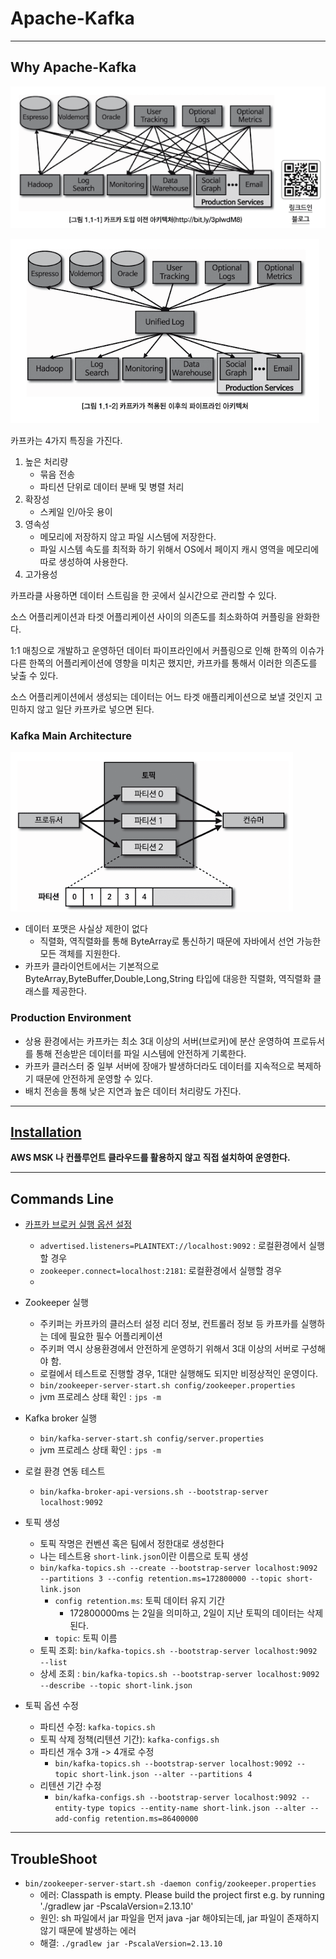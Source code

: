 # Apache-Kafka
---

## Why Apache-Kafka

![before-kafka](./images/before-kafka.png)

![after-kafka](./images/after-kafka.png)

카프카는 4가지 특징을 가진다.

1. 높은 처리량
   - 묶음 전송
   - 파티션 단위로 데이터 분배 및 병렬 처리
2. 확장성
   - 스케일 인/아웃 용이
3. 영속성
   -   메모리에 저장하지 않고 파일 시스템에 저장한다.
   -   파일 시스템 속도를 최적화 하기 위해서 OS에서 페이지 캐시 영역을 메모리에 따로 생성하여 사용한다.
4. 고가용성
   

카프라클 사용하면 데이터 스트림을 한 곳에서 실시간으로 관리할 수 있다.

소스 어플리케이션과 타겟 어플리케이션 사이의 의존도를 최소화하여 커플링을 완화한다.

1:1 매칭으로 개발하고 운영하던 데이터 파이프라인에서 커플링으로 인해 한쪽의 이슈가 다른 한쪽의 어플리케이션에 영향을 미치곤 했지만, 카프카를 통해서 이러한 의존도를 낮출 수 있다.

소스 어플리케이션에서 생성되는 데이터는 어느 타겟 애플리케이션으로 보낼 것인지 고민하지 않고 일단 카프카로 넣으면 된다.


### Kafka Main Architecture

![topic-architecture](./images/kafka-topic.png)

- 데이터 포맷은 사실상 제한이 없다
  - 직렬화, 역직렬화를 통해 ByteArray로 통신하기 때문에 자바에서 선언 가능한 모든 객체를 지원한다.
- 카프카 클라이언트에서는 기본적으로 ByteArray,ByteBuffer,Double,Long,String 타입에 대응한 직렬화, 역직렬화 클래스를 제공한다.

### Production Environment

- 상용 환경에서는 카프카는 최소 3대 이상의 서버(브로커)에 분산 운영하여 프로듀서를 통해 전송받은 데이터를 파일 시스템에 안전하게 기록한다.
- 카프카 클러스터 중 일부 서버에 장애가 발생하더라도 데이터를 지속적으로 복제하기 때문에 안전하게 운영할 수 있다.
- 배치 전송을 통해 낮은 지연과 높은 데이터 처리량도 가진다.

---

##  [Installation](https://kafka.apache.org/downloads)

**AWS MSK 나 컨플루언트 클라우드를 활용하지 않고 직접 설치하여 운영한다.**


---

##  Commands Line

- [카프카 브로커 실행 옵션 설정](./kafka-3.4.0-src/config/server.properties)
    - `advertised.listeners=PLAINTEXT://localhost:9092` : 로컬환경에서 실행할 경우
    -  `zookeeper.connect=localhost:2181`: 로컬환경에서 실행할 경우
    -  

- Zookeeper 실행
  -   주키퍼는 카프카의 클러스터 설정 리더 정보, 컨트롤러 정보 등 카프카를 실행하는 데에 필요한 필수 어플리케이션
  -   주키퍼 역시 상용환경에서 안전하게 운영하기 위해서 3대 이상의 서버로 구성해야 함.
  -   로컬에서 테스트로 진행할 경우, 1대만 실행해도 되지만 비정상적인 운영이다.
  -   `bin/zookeeper-server-start.sh config/zookeeper.properties`
  -   jvm 프로레스 상태 확인 : `jps -m`


- Kafka broker 실행
  - `bin/kafka-server-start.sh config/server.properties`
  -   jvm 프로레스 상태 확인 : `jps -m`


- 로컬 환경 연동 테스트
  - `bin/kafka-broker-api-versions.sh --bootstrap-server localhost:9092`

- 토픽 생성
  - 토픽 작명은 컨벤션 혹은 팀에서 정한대로 생성한다
  - 나는 테스트용 `short-link.json`이란 이름으로 토픽 생성
  - `bin/kafka-topics.sh --create --bootstrap-server localhost:9092 --partitions 3 --config retention.ms=172800000 --topic short-link.json`
    - `config retention.ms`: 토픽 데이터 유지 기간
      - 172800000ms 는 2일을 의미하고, 2일이 지난 토픽의 데이터는 삭제된다.
    - `topic`: 토픽 이름
  - 토픽 조회: `bin/kafka-topics.sh --bootstrap-server localhost:9092 --list`
  - 상세 조회 : `bin/kafka-topics.sh --bootstrap-server localhost:9092 --describe --topic short-link.json`

- 토픽 옵션 수정
  - 파티션 수정: `kafka-topics.sh`
  - 토픽 삭제 정책(리텐션 기간): `kafka-configs.sh`
  - 파티션 개수 3개 -> 4개로 수정
    - `bin/kafka-topics.sh --bootstrap-server localhost:9092 --topic short-link.json --alter --partitions 4`
  - 리텐션 기간 수정
    - `bin/kafka-configs.sh --bootstrap-server localhost:9092 --entity-type topics --entity-name short-link.json --alter --add-config retention.ms=86400000`

---

## TroubleShoot

-  `bin/zookeeper-server-start.sh -daemon config/zookeeper.properties`
   - 에러: Classpath is empty. Please build the project first e.g. by running './gradlew jar -PscalaVersion=2.13.10'
   - 원인: sh 파일에서 jar 파일을 먼저 java -jar 해야되는데, jar 파일이 존재하지 않기  때문에 발생하는 에러
   - 해결: `./gradlew jar -PscalaVersion=2.13.10`

